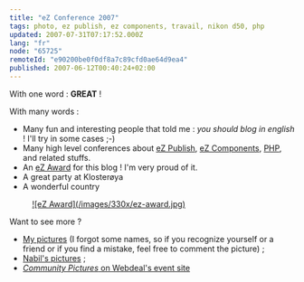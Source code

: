 ```yaml
---
title: "eZ Conference 2007"
tags: photo, ez publish, ez components, travail, nikon d50, php
updated: 2007-07-31T07:17:52.000Z
lang: "fr"
node: "65725"
remoteId: "e90200be0f0df8a7c89cfd0ae64d9ea4"
published: 2007-06-12T00:40:24+02:00
---
```

 
With one word : **GREAT** !

 
With many words :

 * Many fun and interesting people that told me : *you should blog in english* ! I'll try in some cases ;-)
 * Many high level conferences about [eZ Publish](/tag/ez-publish), [eZ Components](/tag/ez-components), [PHP](/tag/php), and related stuffs.
 * An [eZ Award](/images/ez-award.jpg) for this blog ! I'm very proud of it.
 * A great party at Klosterøya
 * A wonderful country
 


<figure class="object-center"><a href="/images/ez-award.jpg">![eZ Award](/images/330x/ez-award.jpg)
</a></figure>




 
Want to see more ?

 * [My pictures](http://photos.pwet.fr/galeries/ez-conference-and-ez-awards-2007/) (I forgot some names, so if you recognize yourself or a friend or if you find a mistake, feel free to comment the picture) ;
 * [Nabil's pictures](http://www.starnab.com/galeries/photos-ez-awards-2007) ;
 * [*Community Pictures* on Webdeal's event site](http://ezconf07.info/site/photos)
